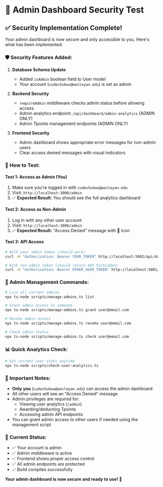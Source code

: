 # 🔐 Admin Dashboard Security Test

## ✅ **Security Implementation Complete!**

Your admin dashboard is now secure and only accessible to you. Here's what has been implemented:

### 🛡️ **Security Features Added:**

1. **Database Schema Update**
   - Added `isAdmin` boolean field to User model
   - Your account (`cudechukwu@wesleyan.edu`) is set as admin

2. **Backend Security**
   - `requireAdmin` middleware checks admin status before allowing access
   - Admin analytics endpoint: `/api/dashboard/admin-analytics` (ADMIN ONLY)
   - Admin Tpoints management endpoints (ADMIN ONLY)

3. **Frontend Security**
   - Admin dashboard shows appropriate error messages for non-admin users
   - Clear access denied messages with visual indicators

### 🧪 **How to Test:**

#### **Test 1: Access as Admin (You)**
1. Make sure you're logged in with `cudechukwu@wesleyan.edu`
2. Visit: `http://localhost:3000/admin`
3. ✅ **Expected Result:** You should see the full analytics dashboard

#### **Test 2: Access as Non-Admin**
1. Log in with any other user account
2. Visit: `http://localhost:3000/admin`  
3. ✅ **Expected Result:** "Access Denied" message with 🚫 icon

#### **Test 3: API Access**
```bash
# With your admin token (should work)
curl -H "Authorization: Bearer YOUR_TOKEN" http://localhost:5001/api/dashboard/admin-analytics

# With non-admin token (should return 403 Forbidden)
curl -H "Authorization: Bearer OTHER_USER_TOKEN" http://localhost:5001/api/dashboard/admin-analytics
```

### 🔧 **Admin Management Commands:**

```bash
# List all current admins
npx ts-node scripts/manage-admins.ts list

# Grant admin access to someone
npx ts-node scripts/manage-admins.ts grant user@email.com

# Revoke admin access
npx ts-node scripts/manage-admins.ts revoke user@email.com

# Check admin status
npx ts-node scripts/manage-admins.ts check user@email.com
```

### 📊 **Quick Analytics Check:**
```bash
# Get current user stats anytime
npx ts-node scripts/check-user-analytics.ts
```

### 🚨 **Important Notes:**

- **Only you** (`cudechukwu@wesleyan.edu`) can access the admin dashboard
- All other users will see an "Access Denied" message
- Admin privileges are required for:
  - Viewing user analytics (`/admin`)
  - Awarding/deducting Tpoints
  - Accessing admin API endpoints
- You can grant admin access to other users if needed using the management script

### 🎯 **Current Status:**
- ✅ Your account is admin
- ✅ Admin middleware is active
- ✅ Frontend shows proper access control
- ✅ All admin endpoints are protected
- ✅ Build compiles successfully

**Your admin dashboard is now secure and ready to use! 🎉**

